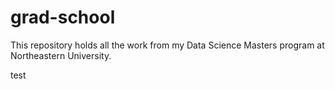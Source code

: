 # grad-school
This repository holds all the work from my Data Science Masters program at Northeastern University.

test